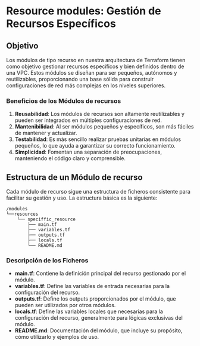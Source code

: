 # Resource modules: Gestión de Recursos Específicos

## Objetivo

Los módulos de tipo recurso en nuestra arquitectura de Terraform tienen como objetivo gestionar recursos específicos y bien definidos dentro de una VPC. Estos módulos se diseñan para ser pequeños, autónomos y reutilizables, proporcionando una base sólida para construir configuraciones de red más complejas en los niveles superiores.

### Beneficios de los Módulos de recursos

1. **Reusabilidad**: Los módulos de recursos son altamente reutilizables y pueden ser integrados en múltiples configuraciones de red.
2. **Mantenibilidad**: Al ser módulos pequeños y específicos, son más fáciles de mantener y actualizar.
3. **Testabilidad**: Es más sencillo realizar pruebas unitarias en módulos pequeños, lo que ayuda a garantizar su correcto funcionamiento.
4. **Simplicidad**: Fomentan una separación de preocupaciones, manteniendo el código claro y comprensible.

## Estructura de un Módulo de recurso

Cada módulo de recurso sigue una estructura de ficheros consistente para facilitar su gestión y uso. La estructura básica es la siguiente:

```
/modules
└──resources
    └── speciffic_resource
        ├── main.tf
        ├── variables.tf
        ├── outputs.tf
        ├── locals.tf
        └── README.md
```

### Descripción de los Ficheros

- **main.tf**: Contiene la definición principal del recurso gestionado por el módulo.
- **variables.tf**: Define las variables de entrada necesarias para la configuración del recurso.
- **outputs.tf**: Define los outputs proporcionados por el módulo, que pueden ser utilizados por otros módulos.
- **locals.tf**: Define las variables locales que necesarias para la configuración del recurso, generalmente para lógicas exclusivas del módulo.
- **README.md**: Documentación del módulo, que incluye su propósito, cómo utilizarlo y ejemplos de uso.
